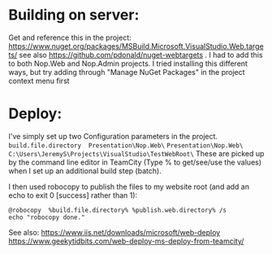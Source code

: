 Building on server:
===================

Get and reference this in the project: https://www.nuget.org/packages/MSBuild.Microsoft.VisualStudio.Web.targets/ see also https://github.com/pdonald/nuget-webtargets . I had to add this to both Nop.Web and Nop.Admin projects. I tried installing this different ways, but try adding through "Manage NuGet Packages" in the project context menu first

Deploy:
=======

I've simply set up two Configuration parameters in the project.
```build.file.directory  Presentation\Nop.Web\```
```Presentation\Nop.Web\ C:\Users\JeremyS\Projects\VisualStudio\TestWebRoot\```
These are picked up by the command line editor in TeamCity (Type % to get/see/use the values) when I set up an additional build step (batch).

I then used robocopy to publish the files to my website root (and add an echo to exit 0 [success] rather than 1):
```
@robocopy  %build.file.directory% %publish.web.directory% /s
echo "robocopy done."
```

See also:
https://www.iis.net/downloads/microsoft/web-deploy
https://www.geekytidbits.com/web-deploy-ms-deploy-from-teamcity/ 